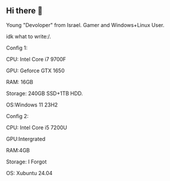 ## Hi there 👋

Young "Devoloper" from Israel. Gamer and Windows+Linux User.

idk what to write:/.

Config 1:

CPU: Intel Core i7 9700F

GPU: Geforce GTX 1650

RAM: 16GB

Storage: 240GB SSD+1TB HDD.

OS:Windows 11 23H2

Config 2:

CPU: Intel Core i5 7200U

GPU:Intergrated

RAM:4GB

Storage: I Forgot

OS: Xubuntu 24.04
